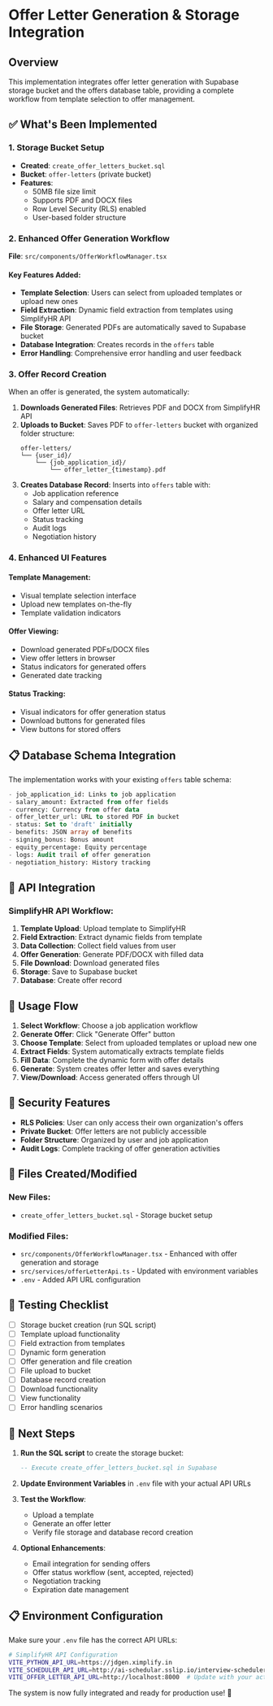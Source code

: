 # Offer Letter Generation & Storage Integration

## Overview
This implementation integrates offer letter generation with Supabase storage bucket and the offers database table, providing a complete workflow from template selection to offer management.

## ✅ What's Been Implemented

### 1. **Storage Bucket Setup**
- **Created**: `create_offer_letters_bucket.sql` 
- **Bucket**: `offer-letters` (private bucket)
- **Features**:
  - 50MB file size limit
  - Supports PDF and DOCX files
  - Row Level Security (RLS) enabled
  - User-based folder structure

### 2. **Enhanced Offer Generation Workflow**
**File**: `src/components/OfferWorkflowManager.tsx`

#### Key Features Added:
- **Template Selection**: Users can select from uploaded templates or upload new ones
- **Field Extraction**: Dynamic field extraction from templates using SimplifyHR API
- **File Storage**: Generated PDFs are automatically saved to Supabase bucket
- **Database Integration**: Creates records in the `offers` table
- **Error Handling**: Comprehensive error handling and user feedback

### 3. **Offer Record Creation**
When an offer is generated, the system automatically:

1. **Downloads Generated Files**: Retrieves PDF and DOCX from SimplifyHR API
2. **Uploads to Bucket**: Saves PDF to `offer-letters` bucket with organized folder structure:
   ```
   offer-letters/
   └── {user_id}/
       └── {job_application_id}/
           └── offer_letter_{timestamp}.pdf
   ```
3. **Creates Database Record**: Inserts into `offers` table with:
   - Job application reference
   - Salary and compensation details
   - Offer letter URL
   - Status tracking
   - Audit logs
   - Negotiation history

### 4. **Enhanced UI Features**

#### Template Management:
- Visual template selection interface
- Upload new templates on-the-fly
- Template validation indicators

#### Offer Viewing:
- Download generated PDFs/DOCX files
- View offer letters in browser
- Status indicators for generated offers
- Generated date tracking

#### Status Tracking:
- Visual indicators for offer generation status
- Download buttons for generated files
- View buttons for stored offers

## 📋 Database Schema Integration

The implementation works with your existing `offers` table schema:

```sql
- job_application_id: Links to job application
- salary_amount: Extracted from offer fields
- currency: Currency from offer data
- offer_letter_url: URL to stored PDF in bucket
- status: Set to 'draft' initially
- benefits: JSON array of benefits
- signing_bonus: Bonus amount
- equity_percentage: Equity percentage
- logs: Audit trail of offer generation
- negotiation_history: History tracking
```

## 🔧 API Integration

### SimplifyHR API Workflow:
1. **Template Upload**: Upload template to SimplifyHR
2. **Field Extraction**: Extract dynamic fields from template
3. **Data Collection**: Collect field values from user
4. **Offer Generation**: Generate PDF/DOCX with filled data
5. **File Download**: Download generated files
6. **Storage**: Save to Supabase bucket
7. **Database**: Create offer record

## 🚀 Usage Flow

1. **Select Workflow**: Choose a job application workflow
2. **Generate Offer**: Click "Generate Offer" button
3. **Choose Template**: Select from uploaded templates or upload new one
4. **Extract Fields**: System automatically extracts template fields
5. **Fill Data**: Complete the dynamic form with offer details
6. **Generate**: System creates offer letter and saves everything
7. **View/Download**: Access generated offers through UI

## 🔐 Security Features

- **RLS Policies**: User can only access their own organization's offers
- **Private Bucket**: Offer letters are not publicly accessible
- **Folder Structure**: Organized by user and job application
- **Audit Logs**: Complete tracking of offer generation activities

## 📁 Files Created/Modified

### New Files:
- `create_offer_letters_bucket.sql` - Storage bucket setup

### Modified Files:
- `src/components/OfferWorkflowManager.tsx` - Enhanced with offer generation and storage
- `src/services/offerLetterApi.ts` - Updated with environment variables
- `.env` - Added API URL configuration

## 🧪 Testing Checklist

- [ ] Storage bucket creation (run SQL script)
- [ ] Template upload functionality
- [ ] Field extraction from templates
- [ ] Dynamic form generation
- [ ] Offer generation and file creation
- [ ] File upload to bucket
- [ ] Database record creation
- [ ] Download functionality
- [ ] View functionality
- [ ] Error handling scenarios

## 🔄 Next Steps

1. **Run the SQL script** to create the storage bucket:
   ```sql
   -- Execute create_offer_letters_bucket.sql in Supabase
   ```

2. **Update Environment Variables** in `.env` file with your actual API URLs

3. **Test the Workflow**:
   - Upload a template
   - Generate an offer letter
   - Verify file storage and database record creation

4. **Optional Enhancements**:
   - Email integration for sending offers
   - Offer status workflow (sent, accepted, rejected)
   - Negotiation tracking
   - Expiration date management

## 📋 Environment Configuration

Make sure your `.env` file has the correct API URLs:

```bash
# SimplifyHR API Configuration
VITE_PYTHON_API_URL=https://jdgen.ximplify.in
VITE_SCHEDULER_API_URL=http://ai-schedular.sslip.io/interview-scheduler-chat
VITE_OFFER_LETTER_API_URL=http://localhost:8000  # Update with your actual URL
```

The system is now fully integrated and ready for production use! 🎉
